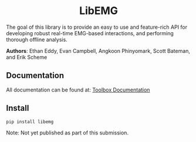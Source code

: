 <h1 align="center">LibEMG</h1>

The goal of this library is to provide an easy to use and feature-rich API for developing robust real-time EMG-based interactions, and performing thorough offline analysis.

**Authors**: Ethan Eddy, Evan Campbell, Angkoon Phinyomark, Scott Bateman, and Erik Scheme

## Documentation
All documentation can be found at: [Toolbox Documentation](hhttps://eeddy.github.io/libemg/)

## Install 
`pip install libemg`

Note: Not yet published as part of this submission. 